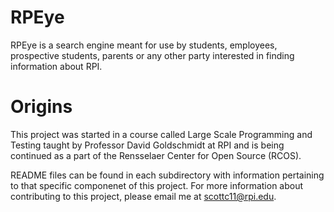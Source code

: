# RPEye
RPEye is a search engine meant for use by students, employees, prospective students, parents or any other party interested in finding information about RPI. 

# Origins
This project was started in a course called Large Scale Programming and Testing taught by Professor David Goldschmidt at RPI and is being continued as a part of the Rensselaer Center for Open Source (RCOS).

README files can be found in each subdirectory with information pertaining to that specific componenet of this project. For more information about contributing to this project, please email me at scottc11@rpi.edu.
